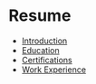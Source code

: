 # Resume

- [Introduction](Introduction.md)
- [Education](Education.md)
- [Certifications](Certifications.md)
- [Work Experience](WorkExperience.md)

